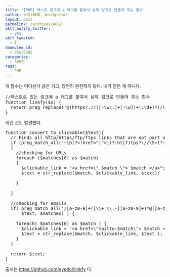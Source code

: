 ```yaml
---
title: '[PHP] 텍스트 링크에 a 태그를 붙여서 실제 링크로 만들어 주는 함수'
author: 녹풍(綠風, Windgreen)
layout: post
permalink: /archives/4862
aktt_notify_twitter:
  - yes
aktt_tweeted:
  - 1
daumview_id:
  - 36535282
categories:
  - 서버단
tags:
  - PHP
---
```

이 함수는 어디선가 긁은 거고, 당연히 완전하지 않다. 내가 만든 게 아니다.

<pre class="brush: php; gutter: true; first-line: 1">//텍스트로 있는 링크에 a 태그를 붙여서 실제 링크로 만들어 주는 함수
function linkfy($s) {
  return preg_replace(&#039;@(https?://([-\w\.]+[-\w])+(:\d+)?(/([\w/_\.#-]*(\?\S+)?[^\.\s])?)?)@&#039;, &#039;&lt;a href="$1"&gt;$1&lt;/a&gt;&#039;, $s);
}</pre>

이런 것도 발견했다.

<pre class="brush: php; gutter: true; first-line: 1">function convert_to_clickable($text){
  // Finds all http/https/ftp/ftps links that are not part of an existing html anchor
  if (preg_match_all(&#039;~\b(?&lt;!href="|"&gt;)(?:ht|f)tps?://\S+(?:/|\b)~i&#039;, $text, $matches))
  {
    //checking for URLs
    foreach ($matches[0] as $match)
    {
      $clickable_link = "&lt;a href=\" $match \"&gt; $match &lt;/a&gt;";
      $text = str_replace($match, $clickable_link, $text);

    }

  }

  //checking for emails
  if( preg_match_all(&#039;/[a-z0-9]+([\\+_\\.-][a-z0-9]+)*@([a-z0-9]+([\.-][a-z0-9]+)*)+\\.[a-z]{2,}/i&#039;,
      $text, $matches) ) {

    foreach( $matches[0] as $match ) {
      $clickable_link = "&lt;a href=\"mailto:$match\"&gt; $match &lt;/a&gt;";
      $text = str_replace($match, $clickable_link, $text );
    }
  }

  return $text;
}</pre>

출처는 <https://github.com/eyedol/linkfy> 다.